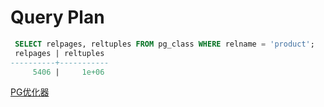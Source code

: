 # Query Plan


```sql
 SELECT relpages, reltuples FROM pg_class WHERE relname = 'product';
 relpages | reltuples
----------+-----------
     5406 |     1e+06

```


[PG优化器](http://mysql.taobao.org/monthly/2017/02/07/)
      